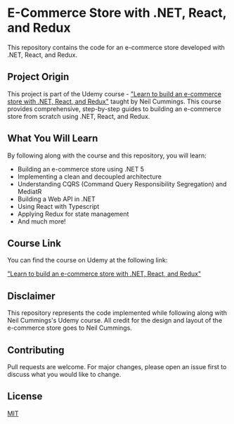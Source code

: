 # E-Commerce Store with .NET, React, and Redux

This repository contains the code for an e-commerce store developed with .NET, React, and Redux.

## Project Origin

This project is part of the Udemy course - ["Learn to build an e-commerce store with .NET, React, and Redux"](https://www.udemy.com/course/learn-to-build-an-e-commerce-store-with-dotnet-react-redux/) taught by Neil Cummings. This course provides comprehensive, step-by-step guides to building an e-commerce store from scratch using .NET, React, and Redux.

## What You Will Learn

By following along with the course and this repository, you will learn:

- Building an e-commerce store using .NET 5
- Implementing a clean and decoupled architecture
- Understanding CQRS (Command Query Responsibility Segregation) and MediatR
- Building a Web API in .NET
- Using React with Typescript
- Applying Redux for state management
- And much more!

## Course Link

You can find the course on Udemy at the following link:

["Learn to build an e-commerce store with .NET, React, and Redux"](https://www.udemy.com/course/learn-to-build-an-e-commerce-store-with-dotnet-react-redux/)

## Disclaimer

This repository represents the code implemented while following along with Neil Cummings's Udemy course. All credit for the design and layout of the e-commerce store goes to Neil Cummings.

## Contributing

Pull requests are welcome. For major changes, please open an issue first to discuss what you would like to change.

## License

[MIT](https://choosealicense.com/licenses/mit/)
